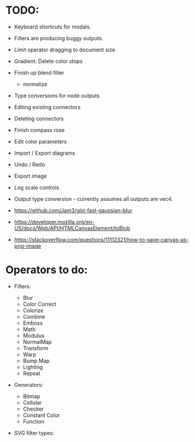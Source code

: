 # TODO:

* Keyboard shortcuts for modals.
* Filters are producing buggy outputs.
* Limit operator dragging to document size
* Gradient: Delete color stops
* Finish up blend filter
  - normalize
* Type conversions for node outputs
* Editing existing connectors
* Deleting connectors
* Finish compass rose
* Edit color parameters
* Import / Export diagrams
* Undo / Redo
* Export image
* Log scale controls
* Output type conversion - currently assumes all outputs are vec4.

* https://github.com/Jam3/glsl-fast-gaussian-blur
* https://developer.mozilla.org/en-US/docs/Web/API/HTMLCanvasElement/toBlob
* https://stackoverflow.com/questions/11112321/how-to-save-canvas-as-png-image

# Operators to do:
  * Filters:
    * Blur
    * Color Correct
    * Colorize
    * Combine
    * Emboss
    * Math
    * Modulus
    * NormalMap
    * Transform
    * Warp
    * Bump Map
    * Lighting
    * Repeat
  * Generators:
    * Bitmap
    * Cellular
    * Checker
    * Constant Color
    * Function

  * SVG filter types:
    <feColorMatrix>
    <feComponentTransfer>
    <feComposite>
    <feConvolveMatrix>
    <feDiffuseLighting>
    <feDisplacementMap>
    <feImage>
    <feMerge>
    <feMorphology>
    <feOffset>
    <feSpecularLighting>
    <feTile>
    <feTurbulence>
